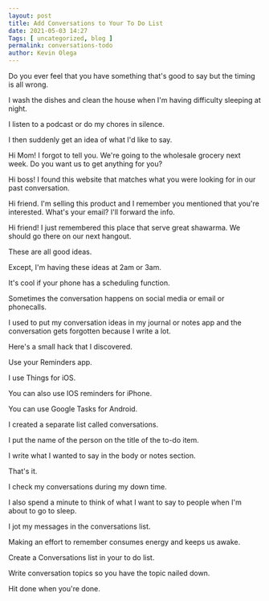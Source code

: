 ```yaml
--- 
layout: post 
title: Add Conversations to Your To Do List
date: 2021-05-03 14:27
Tags: [ uncategorized, blog ]
permalink: conversations-todo
author: Kevin Olega 
--- 
```



Do you ever feel that you have something that's good to say but the timing is all wrong.

I wash the dishes and clean the house when I'm having difficulty sleeping at night.

I listen to a podcast or do my chores in silence.

I then suddenly get an idea of what I'd like to say.

Hi Mom! I forgot to tell you. We're going to the wholesale grocery next week. Do you want us to get anything for you?

Hi boss! I found this website that matches what you were looking for in our past conversation.

Hi friend. I'm selling this product and I remember you mentioned that you're interested. What's your email? I'll forward the info.

Hi friend! I just remembered this place that serve great shawarma. We should go there on our next hangout.

These are all good ideas.

Except, I'm having these ideas at 2am or 3am.

It's cool if your phone has a scheduling function.

Sometimes the conversation happens on social media or email or phonecalls.

I used to put my conversation ideas in my journal or notes app and the conversation gets forgotten because I write a lot.

Here's a small hack that I discovered.

Use your Reminders app.

I use Things for iOS.

You can also use IOS reminders for iPhone.

You can use Google Tasks for Android.

I created a separate list called conversations.

I put the name of the person on the title of the to-do item.

I write what I wanted to say in the body or notes section.

That's it.

I check my conversations during my down time.

I also spend a minute to think of what I want to say to people when I'm about to go to sleep.

I jot my messages in the conversations list.

Making an effort to remember consumes energy and keeps us awake.

Create a Conversations list in your to do list.

Write conversation topics so you have the topic nailed down.

Hit done when you're done.

